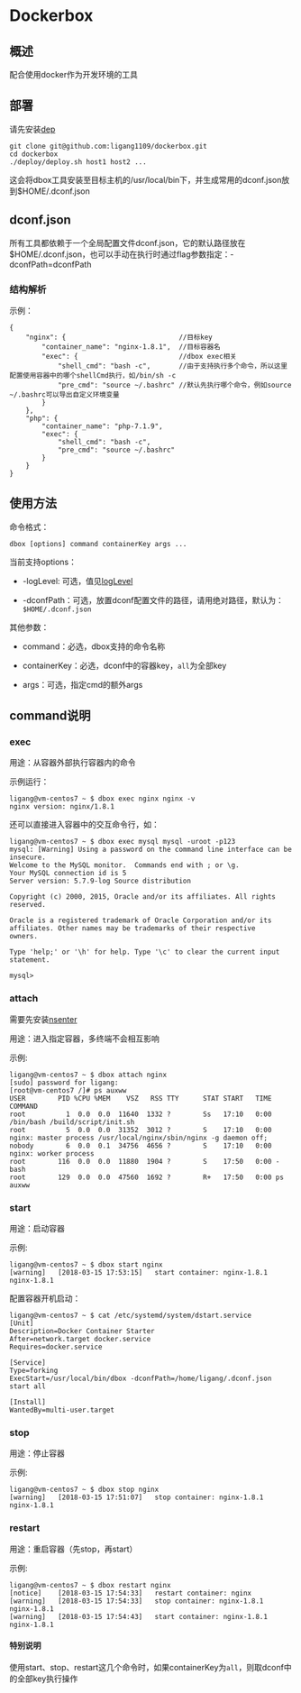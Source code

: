# Dockerbox

## 概述

配合使用docker作为开发环境的工具

## 部署

请先安装[dep](https://golang.github.io/dep/)

```
git clone git@github.com:ligang1109/dockerbox.git
cd dockerbox
./deploy/deploy.sh host1 host2 ...
```

这会将dbox工具安装至目标主机的/usr/local/bin下，并生成常用的dconf.json放到$HOME/.dconf.json

## dconf.json

所有工具都依赖于一个全局配置文件dconf.json，它的默认路径放在$HOME/.dconf.json，也可以手动在执行时通过flag参数指定：-dconfPath=dconfPath

### 结构解析

示例：
```
{
    "nginx": {                            //目标key
        "container_name": "nginx-1.8.1",  //目标容器名
        "exec": {                         //dbox exec相关
            "shell_cmd": "bash -c",       //由于支持执行多个命令，所以这里配置使用容器中的哪个shellCmd执行，如/bin/sh -c
            "pre_cmd": "source ~/.bashrc" //默认先执行哪个命令，例如source ~/.bashrc可以导出自定义环境变量
        }
    },
    "php": {
        "container_name": "php-7.1.9",
        "exec": {
            "shell_cmd": "bash -c",
            "pre_cmd": "source ~/.bashrc"
        }
    }
}
```

## 使用方法

命令格式：

```
dbox [options] command containerKey args ...
```

当前支持options：

- -logLevel: 可选，值见[logLevel](https://github.com/goinbox/golog/blob/master/base.go)

- -dconfPath：可选，放置dconf配置文件的路径，请用绝对路径，默认为：`$HOME/.dconf.json`

其他参数：

- command：必选，dbox支持的命令名称

- containerKey：必选，dconf中的容器key，`all`为全部key

- args：可选，指定cmd的额外args

## command说明

### exec

用途：从容器外部执行容器内的命令

示例运行：

```
ligang@vm-centos7 ~ $ dbox exec nginx nginx -v
nginx version: nginx/1.8.1
```

还可以直接进入容器中的交互命令行，如：

```
ligang@vm-centos7 ~ $ dbox exec mysql mysql -uroot -p123
mysql: [Warning] Using a password on the command line interface can be insecure.
Welcome to the MySQL monitor.  Commands end with ; or \g.
Your MySQL connection id is 5
Server version: 5.7.9-log Source distribution

Copyright (c) 2000, 2015, Oracle and/or its affiliates. All rights reserved.

Oracle is a registered trademark of Oracle Corporation and/or its
affiliates. Other names may be trademarks of their respective
owners.

Type 'help;' or '\h' for help. Type '\c' to clear the current input statement.

mysql> 
```

### attach

需要先安装[nsenter](http://man7.org/linux/man-pages/man1/nsenter.1.html)

用途：进入指定容器，多终端不会相互影响

示例:
```
ligang@vm-centos7 ~ $ dbox attach nginx
[sudo] password for ligang: 
[root@vm-centos7 /]# ps auxww
USER        PID %CPU %MEM    VSZ   RSS TTY      STAT START   TIME COMMAND
root          1  0.0  0.0  11640  1332 ?        Ss   17:10   0:00 /bin/bash /build/script/init.sh
root          5  0.0  0.0  31352  3012 ?        S    17:10   0:00 nginx: master process /usr/local/nginx/sbin/nginx -g daemon off;
nobody        6  0.0  0.1  34756  4656 ?        S    17:10   0:00 nginx: worker process
root        116  0.0  0.0  11880  1904 ?        S    17:50   0:00 -bash
root        129  0.0  0.0  47560  1692 ?        R+   17:50   0:00 ps auxww
```

### start

用途：启动容器

示例:
```
ligang@vm-centos7 ~ $ dbox start nginx
[warning]	[2018-03-15 17:53:15]	start container: nginx-1.8.1
nginx-1.8.1
```

配置容器开机启动：
```
ligang@vm-centos7 ~ $ cat /etc/systemd/system/dstart.service 
[Unit]
Description=Docker Container Starter
After=network.target docker.service
Requires=docker.service

[Service]
Type=forking
ExecStart=/usr/local/bin/dbox -dconfPath=/home/ligang/.dconf.json start all

[Install]
WantedBy=multi-user.target
```

### stop

用途：停止容器

示例:
```
ligang@vm-centos7 ~ $ dbox stop nginx
[warning]	[2018-03-15 17:51:07]	stop container: nginx-1.8.1
nginx-1.8.1
```

### restart

用途：重启容器（先stop，再start）

示例:
```
ligang@vm-centos7 ~ $ dbox restart nginx
[notice]	[2018-03-15 17:54:33]	restart container: nginx
[warning]	[2018-03-15 17:54:33]	stop container: nginx-1.8.1
nginx-1.8.1
[warning]	[2018-03-15 17:54:43]	start container: nginx-1.8.1
nginx-1.8.1
```

#### 特别说明

使用start、stop、restart这几个命令时，如果containerKey为`all`，则取dconf中的全部key执行操作